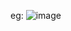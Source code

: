 eg:
![image](https://user-images.githubusercontent.com/35091797/197955904-76d0817b-b25d-429c-a43f-96fe9434712f.png)
